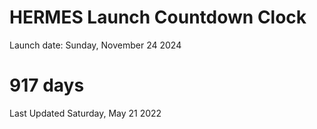 # HERMES Launch Countdown Clock

Launch date: Sunday, November 24 2024
# 917 days

Last Updated Saturday, May 21 2022